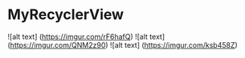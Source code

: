 # MyRecyclerView
![alt text] (https://imgur.com/rF6hafQ)
![alt text] (https://imgur.com/QNM2z90)
![alt text] (https://imgur.com/ksb458Z)
